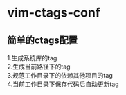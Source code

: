 # vim-ctags-conf
## 简单的ctags配置
1.生成系统库的tag <br>
2.生成当前路径下的tag <br>
3.规范工作目录下的依赖其他项目的tag <br>
4.当前工作目录下保存代码后自动更新tag <br>
